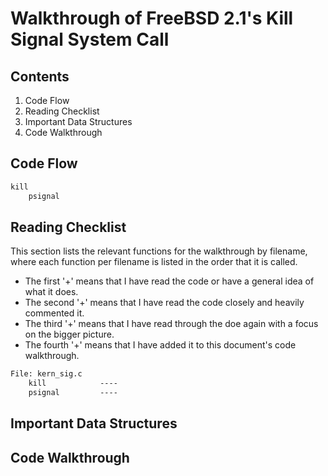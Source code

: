 # Walkthrough of FreeBSD 2.1's Kill Signal System Call

## Contents

1. Code Flow
2. Reading Checklist
3. Important Data Structures
4. Code Walkthrough

## Code Flow

```txt
kill
	psignal
```

## Reading Checklist

This section lists the relevant functions for the walkthrough by filename,
where each function per filename is listed in the order that it is called.

* The first '+' means that I have read the code or have a general idea of what it does.
* The second '+' means that I have read the code closely and heavily commented it.
* The third '+' means that I have read through the doe again with a focus on the bigger picture.
* The fourth '+' means that I have added it to this document's code walkthrough.

```txt
File: kern_sig.c
	kill			----
	psignal			----
```

## Important Data Structures

## Code Walkthrough

```c
```
